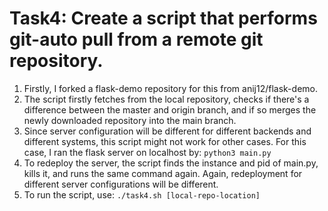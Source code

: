 # Task4: Create a script that performs git-auto pull from a remote git repository.
1. Firstly, I forked a flask-demo repository for this from anij12/flask-demo.
2. The script firstly fetches from the local repository, checks if there's a difference between the master and origin branch, and if so merges the newly downloaded repository into the main branch.
3. Since server configuration will be different for different backends and different systems, this script might not work for other cases. For this case, I ran the flask server on localhost by: `python3 main.py`
4. To redeploy the server, the script finds the instance and pid of main.py, kills it, and runs the same command again. Again, redeployment for different server configurations will be different.
5. To run the script, use: `./task4.sh [local-repo-location]`
